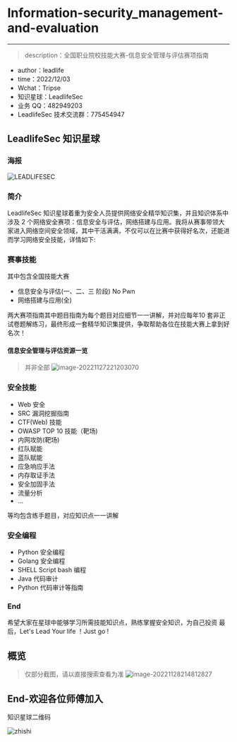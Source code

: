 # Information-security_management-and-evaluation
---
> description：全国职业院校技能大赛-信息安全管理与评估赛项指南
* author：leadlife
* time：2022/12/03
* Wchat：Tripse
* 知识星球：LeadlifeSec
* 业务 QQ：482949203
* LeadlifeSec 技术交流群：775454947


## LeadlifeSec 知识星球

### 海报
![LEADLIFESEC](https://security-note.oss-cn-hangzhou.aliyuncs.com/LEADLIFESEC.jpg)

### 简介
LeadlifeSec 知识星球着重为安全人员提供网络安全精华知识集，并且知识体系中涉及 2 个网络安全赛项：信息安全与评估，网络搭建与应用。我将从赛事带领大家进入网络空间安全领域，其中干活满满，不仅可以在比赛中获得好名次，还能进而学习网络安全技能，详情如下:

### 赛事技能

其中包含全国技能大赛
* 信息安全与评估(一、二、三 阶段) No Pwn
* 网络搭建与应用(全)

两大赛项指南其中题目指南为每个题目对应细节一一讲解，并对应每年10 套非正试卷题解练习，最终形成一套精华知识集提供，争取帮助各位在技能大赛上拿到好名次！

#### 信息安全管理与评估资源一览

> 并非全部
![image-20221127221203070](https://user-images.githubusercontent.com/110890002/205478743-bc2110c3-b888-4957-ac2a-26faa14b6fea.png)


### 安全技能
* Web 安全
* SRC 漏洞挖掘指南
* CTF(Web) 技能
* OWASP TOP 10 技能（靶场)
* 内网攻防(靶场)
* 红队赋能
* 蓝队赋能
* 应急响应手法
* 内存取证手法
* 安全加固手法
* 流量分析
* …

等均包含练手题目，对应知识点一一讲解 

### 安全编程

* Python 安全编程
* Golang 安全编程
* SHELL Script bash 编程
* Java 代码审计
* Python 代码审计等指南 

### End

希望大家在星球中能够学习所需技能知识点，熟练掌握安全知识，为自己投资 最后，Let's Lead Your life ！Just go !



## 概览

> 仅部分截图，请以直接搜索查看为准
![image-20221128214812827](https://user-images.githubusercontent.com/110890002/205478751-7884f24e-e899-4b7a-88d1-163637597d4a.png)




## End-欢迎各位师傅加入

知识星球二维码

![zhishi](https://security-note.oss-cn-hangzhou.aliyuncs.com/zhishi.jpg)

